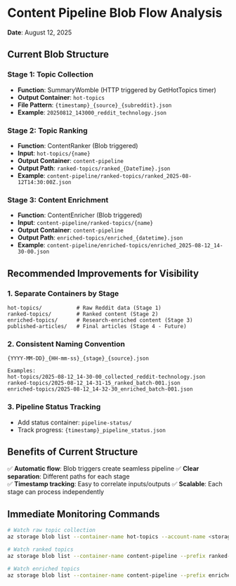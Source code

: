 # Content Pipeline Blob Flow Analysis

**Date**: August 12, 2025

## Current Blob Structure

### Stage 1: Topic Collection
- **Function**: SummaryWomble (HTTP triggered by GetHotTopics timer)
- **Output Container**: `hot-topics`
- **File Pattern**: `{timestamp}_{source}_{subreddit}.json`
- **Example**: `20250812_143000_reddit_technology.json`

### Stage 2: Topic Ranking  
- **Function**: ContentRanker (Blob triggered)
- **Input**: `hot-topics/{name}`
- **Output Container**: `content-pipeline`  
- **Output Path**: `ranked-topics/ranked_{DateTime}.json`
- **Example**: `content-pipeline/ranked-topics/ranked_2025-08-12T14:30:00Z.json`

### Stage 3: Content Enrichment
- **Function**: ContentEnricher (Blob triggered)
- **Input**: `content-pipeline/ranked-topics/{name}`
- **Output Container**: `content-pipeline`
- **Output Path**: `enriched-topics/enriched_{datetime}.json`
- **Example**: `content-pipeline/enriched-topics/enriched_2025-08-12_14-30-00.json`

## Recommended Improvements for Visibility

### 1. Separate Containers by Stage
```
hot-topics/           # Raw Reddit data (Stage 1)
ranked-topics/        # Ranked content (Stage 2)  
enriched-topics/      # Research-enriched content (Stage 3)
published-articles/   # Final articles (Stage 4 - Future)
```

### 2. Consistent Naming Convention
```
{YYYY-MM-DD}_{HH-mm-ss}_{stage}_{source}.json

Examples:
hot-topics/2025-08-12_14-30-00_collected_reddit-technology.json
ranked-topics/2025-08-12_14-31-15_ranked_batch-001.json
enriched-topics/2025-08-12_14-32-30_enriched_batch-001.json
```

### 3. Pipeline Status Tracking
- Add status container: `pipeline-status/`
- Track progress: `{timestamp}_pipeline_status.json`

## Benefits of Current Structure
✅ **Automatic flow**: Blob triggers create seamless pipeline
✅ **Clear separation**: Different paths for each stage  
✅ **Timestamp tracking**: Easy to correlate inputs/outputs
✅ **Scalable**: Each stage can process independently

## Immediate Monitoring Commands
```bash
# Watch raw topic collection
az storage blob list --container-name hot-topics --account-name <storage>

# Watch ranked topics
az storage blob list --container-name content-pipeline --prefix ranked-topics/

# Watch enriched topics  
az storage blob list --container-name content-pipeline --prefix enriched-topics/
```
